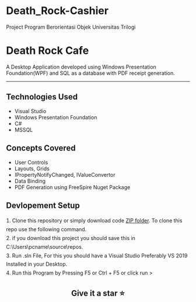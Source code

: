 # Death_Rock-Cashier
Project Program Berorientasi Objek Universitas Trilogi
<h1>Death Rock Cafe</h1>
<p>A Desktop Application developed using Windows Presentation Foundation(WPF) and SQL as a database with PDF receipt generation.</p>
<hr />

<h2>Technologies Used</h2>
<ul>
    <li>Visual Studio</li>
    <li>Windows Presentation Foundation</li>
    <li>C#</li>
    <li>MSSQL</li>
</ul>

<h2>Concepts Covered</h2>
<ul>
    <li>User Controls</li>
    <li>Layouts, Grids</li>
    <li>IPropertyNotifyChanged, IValueConvertor</li>
    <li>Data Binding</li>
    <li>PDF Generation using FreeSpire Nuget Package</li>
</ul>

<h2>Devlopement Setup</h2>
<ol style="list-style-position:inside; padding-left:0px;line-height:1.7;">
<li> Clone this repository or simply download code <a href="https://github.com/G-Vengeance/Death_Rock-Cashier/archive/refs/heads/master.zip">ZIP folder</a>. To clone this repo use the following command.
<li> if you download this project you should save this in C:\Users\pcname\source\repos.</li>
<li>Run .sln File, For this you should have a Visual Studio Preferably VS 2019 Installed in your Desktop.</li>
<li>Run this Program by Pressing F5 or Ctrl + F5 or click run > </li>
</ol>
<h2 style="text-align:center;">Give it a star ⭐
